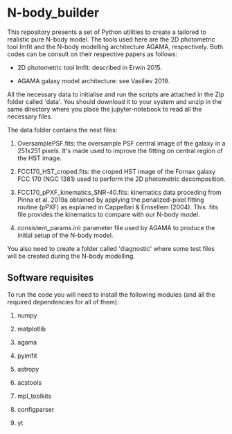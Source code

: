 # N-body_builder
This repository presents a set of Python utilities to create a tailored to realistic pure N-body model. The tools used here are the 2D photometric tool Imfit and the N-body modelling architecture AGAMA, respectively. Both codes can be consult on their respective papers as follows:

- 2D photometric tool Imfit: described in Erwin 2015.

- AGAMA galaxy model architecture: see Vasiliev 2019.

All the necessary data to initialise and run the scripts are attached in the Zip folder called 'data'. You should download it to your system and unzip in the same directory where you place the jupyter-notebook to read all the necessary files.

The data folder contains the next files:

1. OversamplePSF.fits: the oversample PSF central image of the galaxy in a 251x251 pixels. It's made used to improve the fitting on central region of the HST image.

2. FCC170_HST_croped.fits: the croped HST image of the Fornax galaxy FCC 170 (NGC 1381) used to perform the 2D photometric decomposition.

3. FCC170_pPXF_kinematics_SNR-40.fits: kinematics data proceding from Pinna et al. 2019a obtained by applying the penalized-pixel fitting routine (pPXF) as explained in Cappellari  &  Emsellem  (2004). This .fits file provides the kinematics to compare with our N-body model.

4. consistent_params.ini: parameter file used by AGAMA to produce the initial setup of the N-body model.

You also need to create a folder called 'diagnostic' where some test files will be created during the N-body modelling.

## Software requisites

To run the code you will need to install the following modules (and all the required dependencies for all of them):

1. numpy

2. matplotlib

3. agama

4. pyimfit

5. astropy

6. acstools

7. mpl_toolkits

8. configparser

9. yt
